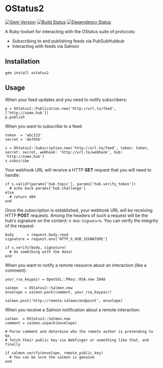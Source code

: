 OStatus2
==========

[![Gem Version](http://img.shields.io/gem/v/ostatus2.svg)][gem]
[![Build Status](http://img.shields.io/travis/tootsuite/ostatus2.svg)][travis]
[![Dependency Status](http://img.shields.io/gemnasium/tootsuite/ostatus2.svg)][gemnasium]

[gem]: https://rubygems.org/gems/ostatus2
[travis]: https://travis-ci.org/tootsuite/ostatus2
[gemnasium]: https://gemnasium.com/tootsuite/ostatus2

A Ruby toolset for interacting with the OStatus suite of protocols:

* Subscribing to and publishing feeds via PubSubHubbub
* Interacting with feeds via Salmon

## Installation

    gem install ostatus2

## Usage

When your feed updates and you need to notify subscribers:

    p = OStatus2::Publication.new('http://url.to/feed', ['http://some.hub'])
    p.publish

When you want to subscribe to a feed:

    token  = 'abc123'
    secret = 'def456'

    s = OStatus2::Subscription.new('http://url.to/feed', token: token, secret: secret, webhook: 'http://url.to/webhook', hub: 'http://some.hub')
    s.subscribe

Your webhook URL will receive a HTTP **GET** request that you will need to handle:

    if s.valid?(params['hub.topic'], params['hub.verify_token'])
      # echo back params['hub.challenge']
    else
      # return 404
    end

Once the subscription is established, your webhook URL will be receiving HTTP **POST** requests. Among the headers of such a request will be the hub's signature on the content: `X-Hub-Signature`. You can verify the integrity of the request:

    body      = request.body.read
    signature = request.env['HTTP_X_HUB_SIGNATURE']

    if s.verify(body, signature)
      # Do something with the data!
    end

When you want to notify a remote resource about an interaction (like a comment):

    your_rsa_keypair = OpenSSL::PKey::RSA.new 2048

    salmon   = OStatus2::Salmon.new
    envelope = salmon.pack(comment, your_rsa_keypair)

    salmon.post('http://remote.salmon/endpoint', envelope)

When you receive a Salmon notification about a remote interaction:

    salmon  = OStatus2::Salmon.new
    comment = salmon.unpack(envelope)

    # Parse comment and determine who the remote author is pretending to be,
    # fetch their public key via Webfinger or something like that, and finally

    if salmon.verify(envelope, remote_public_key)
      # You can be sure the salmon is genuine
    end
